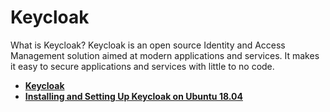 # Keycloak
What is Keycloak?
Keycloak is an open source Identity and Access Management solution aimed at modern applications and services. 
It makes it easy to secure applications and services with little to no code.

- **[Keycloak](https://www.keycloak.org/index.html)**
- **[Installing and Setting Up Keycloak on Ubuntu 18.04](https://medium.com/@hasnat.saeed/setup-keycloak-server-on-ubuntu-18-04-ed8c7c79a2d9)**
